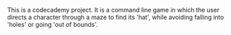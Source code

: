 This is a codecademy project. It is a command line game in which the user directs a character through a maze to find its 'hat', while avoiding falling into 'holes' or going 'out of bounds'. 
